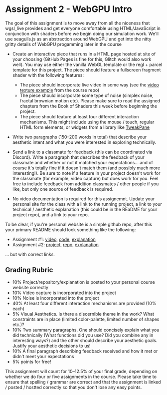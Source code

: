 # Assignment 2 - WebGPU Intro

The goal of this assignment is to move away from all the niceness that wgsl_live provides and get everyone comfortable
using HTML/JavaScript in conjunction with shaders before we begin doing our simulation work. We'll use seagulls.js as an abstraction
around WebGPU and get into the nitty gritty details of WebGPU progamming later in the course

- Create an interactive piece that runs in a HTML page hosted at site of your choosing (GitHub Pages is fine for this, Glitch would also work well). You may use either the vanilla WebGL template or the regl + parcel template for this project. The piece should feature a fullscreen fragment
shader with the following features:
  - The piece should incorporate live video in some way (see the [video texture example](https://github.com/imgd-cs-420x-2022/imgd-cs-420x-2022.github.io/blob/main/video_to_texture.html) from the course repo)
  - The piece should incorporate some type of noise (simplex noise, fractal brownian motion etc). Please make sure to read the assigned chapters from the Book of Shaders this week before beginning the project.
  - The piece should feature at least four different interaction mechanisms. This might include using the mouse / touch, regular HTML form elements, or widgets 
    from a library like [TweakPane](https://cocopon.github.io/tweakpane/) 

- Write two paragraphs (150–200 words in total) that describe your aesthetic intent and what you were interested in exploring technically.

- Send a link to a classmate for feedback (this can be coordinated via Discord). Write a paragraph that describes the feedback of your classmate and whether or not it matched your expectations... and of course it's totally fine if it doesn't match them (and possibly much more interesting!). 
  Be sure to note if a feature in your project doesn't work for the classmate (for example, video capture) but does work for you. Feel free to include feedback from addition classmates / other people if you like, but only one source of feedback is required.

- No video documentation is required for this assignemnt. Update your personal site for the class with a link to the running project, a link to your technical / aesthetic explanation (this could be in the REaDME for your project repo), and a link to your repo.

To be clear, if you're personal website is a simple github repo, after this your primary README should look something like the following:

- Assignment #1: [video](http://wpi.edu), [code](http://wpi.edu), [explanation](http://wpi.edu)
- Assignment #2: [project](http://wpi.edu), [repo](http://wpi.edu), [explanation](http://wpi.edu)

... but with correct links. 

Grading Rubric
---
- 10% Project/repository/explanation is posted to your personal course website correctly
- 10% Video capture is incorporated into the project
- 10% Noise is incorporated into the project
- 40% At least four different interaction mechanisms are provided (10% each)
- 5% Visual Aesthetics. Is there a discernible theme in the work? What constraints are in place (limited color-palette, limited number of shapes etc.)? 
- 10% Two summary paragraphs. One should concisely explain what you did technically (What functions did you use? Did you combine any in interesting ways?) and the other should describe your aesthetic goals. Justify your aesthetic decisions to us!
- 10% A final paragraph describing feedback received and how it met or didn't meet your expectations
- 5%  points for free!

This assignment will count for 10–12.5% of your final grade, depending on whether we do four or five assignments in the course. Please take time to ensure that spelling / grammar are correct and that the assignment is linked / posted / hostted correctly so that you don't lose any easy points.
